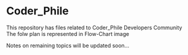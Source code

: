 # Coder_Phile

This repository has files related to Coder_Phile Developers Community</br>
The folw plan is represented in Flow-Chart image</br>

Notes on remaining topics will be updated soon...
